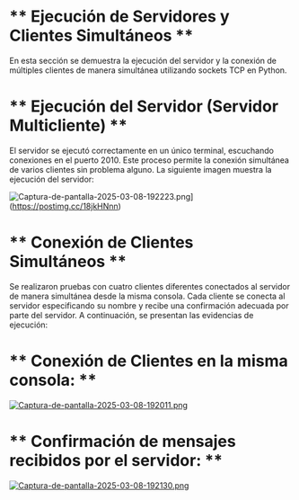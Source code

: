 # ** Ejecución de Servidores y Clientes Simultáneos **
En esta sección se demuestra la ejecución del servidor y la conexión de múltiples clientes de manera simultánea utilizando sockets TCP en Python.

# ** Ejecución del Servidor (Servidor Multicliente) **
El servidor se ejecutó correctamente en un único terminal, escuchando conexiones en el puerto 2010. Este proceso permite la conexión simultánea de varios clientes sin problema alguno. La siguiente imagen muestra la ejecución del servidor:

![Captura-de-pantalla-2025-03-08-192223.png](https://i.postimg.cc/PqXddWd4/Captura-de-pantalla-2025-03-08-192223.png)](https://postimg.cc/18jkHNnn)

# ** Conexión de Clientes Simultáneos **
Se realizaron pruebas con cuatro clientes diferentes conectados al servidor de manera simultánea desde la misma consola. Cada cliente se conecta al servidor especificando su nombre y recibe una confirmación adecuada por parte del servidor. A continuación, se presentan las evidencias de ejecución:

# ** Conexión de Clientes en la misma consola: **

[![Captura-de-pantalla-2025-03-08-192011.png](https://i.postimg.cc/zfTfBdYs/Captura-de-pantalla-2025-03-08-192011.png)](https://postimg.cc/1g5S7rtB)


# ** Confirmación de mensajes recibidos por el servidor: **

[![Captura-de-pantalla-2025-03-08-192130.png](https://i.postimg.cc/nzZhQvHC/Captura-de-pantalla-2025-03-08-192130.png)](https://postimg.cc/QB432KK3)


